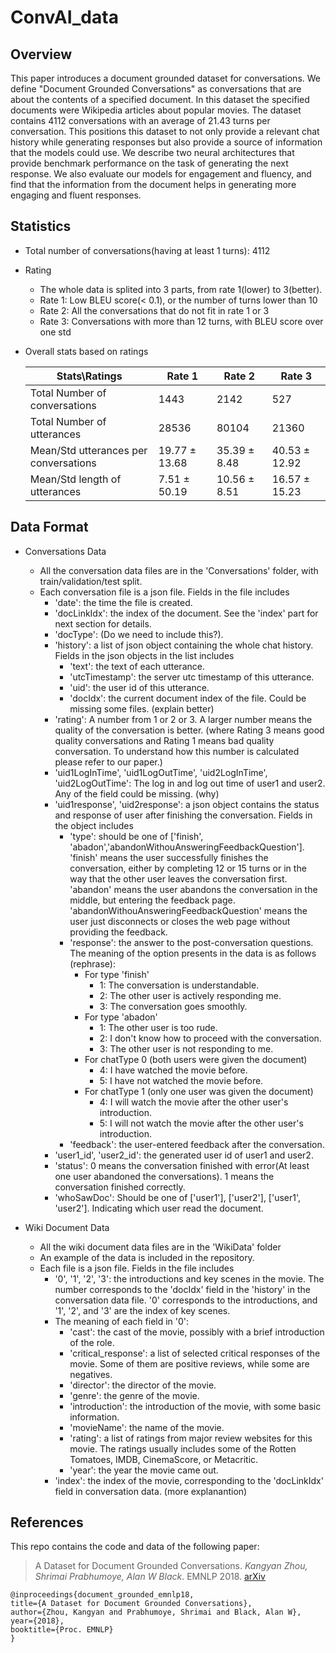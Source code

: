 # ConvAI_data

## Overview
This paper introduces a document grounded dataset for conversations. We define "Document Grounded Conversations" as conversations that are about the contents of a specified document. In this dataset the specified documents were Wikipedia articles about popular movies. The dataset contains 4112 conversations with an average of 21.43 turns per conversation. This positions this dataset to not only provide a relevant chat history while generating responses but also provide a source of information that the models could use. We describe two neural architectures that provide benchmark performance on the task of generating the next response. We also evaluate our models for engagement and fluency, and find that the information from the document helps in generating more engaging and fluent responses.

## Statistics

* Total number of conversations(having at least 1 turns): 4112
* Rating
  * The whole data is splited into 3 parts, from rate 1(lower) to 3(better).
  * Rate 1: Low BLEU score(< 0.1), or the number of turns lower than 10
  * Rate 2: All the conversations that do not fit in rate 1 or 3
  * Rate 3: Conversations with more than 12 turns, with BLEU score over one std
* Overall stats based on ratings

  Stats\Ratings                       | Rate 1         | Rate 2        | Rate 3
  ------------                        | ----           | ----          | ---
  Total Number of conversations       | 1443           | 2142          | 527
  Total Number of utterances          | 28536          | 80104         | 21360
  Mean/Std utterances per conversations    | 19.77 ± 13.68  | 35.39 ± 8.48  | 40.53 ± 12.92
  Mean/Std length of utterances       | 7.51 ± 50.19   | 10.56 ± 8.51  | 16.57 ± 15.23

## Data Format
* Conversations Data
  * All the conversation data files are in the 'Conversations' folder, with train/validation/test split.
  * Each conversation file is a json file. Fields in the file includes
    * 'date': the time the file is created.
    * 'docLinkIdx': the index of the document. See the 'index' part for next section for details.
    * 'docType': (Do we need to include this?).
    * 'history': a list of json object containing the whole chat history. Fields in the json objects in the list includes
      * 'text': the text of each utterance.
      * 'utcTimestamp': the server utc timestamp of this utterance.
      * 'uid': the user id of this utterance.
      * 'docIdx': the current document index of the file. Could be missing some files. (explain better)
    * 'rating': A number from 1 or 2 or 3. A larger number means the quality of the conversation is better. (where Rating 3 means good quality conversations and Rating 1 means bad quality conversation. To understand how this number is calculated please refer to our paper.)
    * 'uid1LogInTime', 'uid1LogOutTime', 'uid2LogInTime', 'uid2LogOutTime': The log in and log out time of user1 and user2. Any of the field could be missing. (why)
    * 'uid1response', 'uid2response': a json object contains the status and response of user after finishing the conversation. Fields in the object includes
      * 'type': should be one of ['finish', 'abadon','abandonWithouAnsweringFeedbackQuestion']. 'finish' means the user successfully finishes the conversation, either by completing 12 or 15 turns or in the way that the other user leaves the conversation first. 'abandon' means the user abandons the conversation in the middle, but entering the feedback page. 'abandonWithouAnsweringFeedbackQuestion' means the user just disconnects or closes the web page without providing the feedback.
      * 'response': the answer to the post-conversation questions. The meaning of the option presents in the data is as follows (rephrase):
        * For type 'finish'
          * 1: The conversation is understandable.
          * 2: The other user is actively responding me.
          * 3: The conversation goes smoothly.
        * For type 'abadon'
          * 1: The other user is too rude.
          * 2: I don't know how to proceed with the conversation.
          * 3: The other user is not responding to me.
        * For chatType 0 (both users were given the document)
          * 4: I have watched the movie before.
          * 5: I have not watched the movie before.
        * For chatType 1 (only one user was given the document)
          * 4: I will watch the movie after the other user's introduction.
          * 5: I will not watch the movie after the other user's introduction.
      * 'feedback': the user-entered feedback after the conversation.
    * 'user1_id', 'user2_id': the generated user id of user1 and user2.
    * 'status': 0 means the conversation finished with error(At least one user abandoned the conversations). 1 means the conversation finished correctly.
    * 'whoSawDoc': Should be one of ['user1'], ['user2'], ['user1', 'user2']. Indicating which user read the document.

* Wiki Document Data
  * All the wiki document data files are in the 'WikiData' folder
  * An example of the data is included in the repository.
  * Each file is a json file. Fields in the file includes
    * '0', '1', '2', '3': the introductions and key scenes in the movie. The number corresponds to the 'docIdx' field in the 'history' in the conversation data file. '0' corresponds to the introductions, and '1', '2', and '3' are the index of key scenes.
    * The meaning of each field in '0':
      * 'cast': the cast of the movie, possibly with a brief introduction of the role.
      * 'critical_response': a list of selected critical responses of the movie. Some of them are positive reviews, while some are negatives.
      * 'director': the director of the movie.
      * 'genre': the genre of the movie.
      * 'introduction': the introduction of the movie, with some basic information.
      * 'movieName': the name of the movie.
      * 'rating': a list of ratings from major review websites for this movie. The ratings usually includes some of the Rotten Tomatoes, IMDB, CinemaScore, or Metacritic.
      * 'year': the year the movie came out.
     * 'index': the index of the movie, corresponding to the 'docLinkIdx' field in conversation data. (more explanantion)

## References

This repo contains the code and data of the following paper:
>A Dataset for Document Grounded Conversations. *Kangyan Zhou, Shrimai Prabhumoye, Alan W Black*. EMNLP 2018. [arXiv](https://arxiv.org/pdf/xxx.pdf)

    @inproceedings{document_grounded_emnlp18,
    title={A Dataset for Document Grounded Conversations},
    author={Zhou, Kangyan and Prabhumoye, Shrimai and Black, Alan W},
    year={2018},
    booktitle={Proc. EMNLP}
    }
